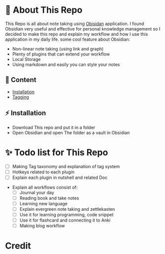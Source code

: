 # 🎉 About This Repo
This Repo is all about note taking using [Obisidan](https://obsidian.md/) application. I found Obsidian very useful and effective for personal knowledge management so I decided to make this repo and explain my workflow and how I use this application in my daily life.
some cool feature about Obsidian:
- Non-linear note taking (using link and graph)
- Plenty of plugins that can extend your workflow
- Local Storage
- Using markdown and easily you can style your notes

## :memo: Content
- [Installation](#⚡️-Installation)
- [Tagging](Utility/Tagging.md)

## ⚡️ Installation
- Download This repo and put it in a folder
- Open Obsidian and open The folder as a vault in Obsidian

# ✨ Todo list for This Repo 
- [ ] Making Tag taxonomy and explanation of tag system
- [ ] Hotkeys related to each plugin
- [ ] Explain each plugin in nutshell and related Doc
- Explain all workflows consist of:
	- [ ] Journal your day
	- [ ] Reading book and take notes
	- [ ] Learning new language
	- [ ] Explain evergreen note taking and zettlekasten
	- [ ] Use it for learning programming, code snippet
	- [ ] Use it for flashcard and connecting it to Anki
	- [ ] Making blog workflow
# Credit
